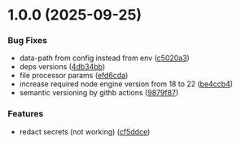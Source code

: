 # 1.0.0 (2025-09-25)


### Bug Fixes

* data-path from config instead from env ([c5020a3](https://github.com/kyromoto/paperless-gdrive-link/commit/c5020a3166464ac6c80e0c56e9bd373ea8975c3e))
* deps versions ([4db34bb](https://github.com/kyromoto/paperless-gdrive-link/commit/4db34bba8e87b5d4cb3444af4b5ca6abc66f54e5))
* file processor params ([efd6cda](https://github.com/kyromoto/paperless-gdrive-link/commit/efd6cda3465715978ff886bbfb03496c26efeef6))
* increase required node engine version from 18 to 22 ([be4ccb4](https://github.com/kyromoto/paperless-gdrive-link/commit/be4ccb4a0c123275eab3fe2b7cf24ec9d15516e7))
* semantic versioning by githb actions ([9879f87](https://github.com/kyromoto/paperless-gdrive-link/commit/9879f873f294eb678d7efef5c3a8433be3b435d3))


### Features

* redact secrets (not working) ([cf5ddce](https://github.com/kyromoto/paperless-gdrive-link/commit/cf5ddcefcd9adecf4939f582680c917c3b73b8e1))
